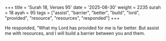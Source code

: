 +++
title = 'Surah 18, Verses 95'
date = '2025-08-30'
weight = 2235
surah = 18
ayah = 95
tags = ["assist", "barrier", "better", "build", "lord", "provided", "resource", "resources", "responded"]
+++

He responded, “What my Lord has provided for me is far better. But assist me with resources, and I will build a barrier between you and them.